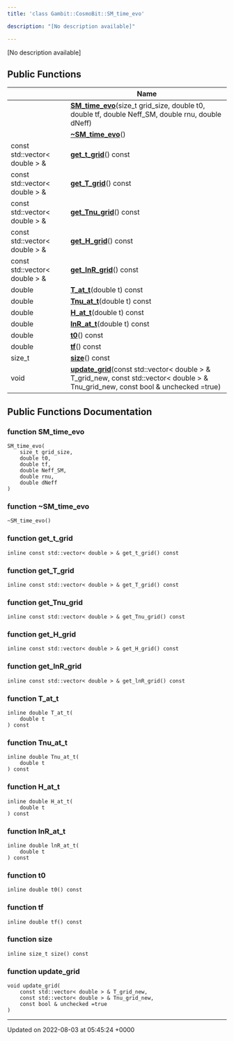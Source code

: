 ```yaml
---
title: 'class Gambit::CosmoBit::SM_time_evo'

description: "[No description available]"

---
```









[No description available]

## Public Functions

|                | Name           |
| -------------- | -------------- |
| | **[SM_time_evo](/documentation/code/main/classes/classgambit_1_1cosmobit_1_1sm__time__evo/#function-sm-time-evo)**(size_t grid_size, double t0, double tf, double Neff_SM, double rnu, double dNeff) |
| | **[~SM_time_evo](/documentation/code/main/classes/classgambit_1_1cosmobit_1_1sm__time__evo/#function-~sm-time-evo)**() |
| const std::vector< double > & | **[get_t_grid](/documentation/code/main/classes/classgambit_1_1cosmobit_1_1sm__time__evo/#function-get-t-grid)**() const |
| const std::vector< double > & | **[get_T_grid](/documentation/code/main/classes/classgambit_1_1cosmobit_1_1sm__time__evo/#function-get-t-grid)**() const |
| const std::vector< double > & | **[get_Tnu_grid](/documentation/code/main/classes/classgambit_1_1cosmobit_1_1sm__time__evo/#function-get-tnu-grid)**() const |
| const std::vector< double > & | **[get_H_grid](/documentation/code/main/classes/classgambit_1_1cosmobit_1_1sm__time__evo/#function-get-h-grid)**() const |
| const std::vector< double > & | **[get_lnR_grid](/documentation/code/main/classes/classgambit_1_1cosmobit_1_1sm__time__evo/#function-get-lnr-grid)**() const |
| double | **[T_at_t](/documentation/code/main/classes/classgambit_1_1cosmobit_1_1sm__time__evo/#function-t-at-t)**(double t) const |
| double | **[Tnu_at_t](/documentation/code/main/classes/classgambit_1_1cosmobit_1_1sm__time__evo/#function-tnu-at-t)**(double t) const |
| double | **[H_at_t](/documentation/code/main/classes/classgambit_1_1cosmobit_1_1sm__time__evo/#function-h-at-t)**(double t) const |
| double | **[lnR_at_t](/documentation/code/main/classes/classgambit_1_1cosmobit_1_1sm__time__evo/#function-lnr-at-t)**(double t) const |
| double | **[t0](/documentation/code/main/classes/classgambit_1_1cosmobit_1_1sm__time__evo/#function-t0)**() const |
| double | **[tf](/documentation/code/main/classes/classgambit_1_1cosmobit_1_1sm__time__evo/#function-tf)**() const |
| size_t | **[size](/documentation/code/main/classes/classgambit_1_1cosmobit_1_1sm__time__evo/#function-size)**() const |
| void | **[update_grid](/documentation/code/main/classes/classgambit_1_1cosmobit_1_1sm__time__evo/#function-update-grid)**(const std::vector< double > & T_grid_new, const std::vector< double > & Tnu_grid_new, const bool & unchecked =true) |

## Public Functions Documentation

### function SM_time_evo

```
SM_time_evo(
    size_t grid_size,
    double t0,
    double tf,
    double Neff_SM,
    double rnu,
    double dNeff
)
```


### function ~SM_time_evo

```
~SM_time_evo()
```


### function get_t_grid

```
inline const std::vector< double > & get_t_grid() const
```


### function get_T_grid

```
inline const std::vector< double > & get_T_grid() const
```


### function get_Tnu_grid

```
inline const std::vector< double > & get_Tnu_grid() const
```


### function get_H_grid

```
inline const std::vector< double > & get_H_grid() const
```


### function get_lnR_grid

```
inline const std::vector< double > & get_lnR_grid() const
```


### function T_at_t

```
inline double T_at_t(
    double t
) const
```


### function Tnu_at_t

```
inline double Tnu_at_t(
    double t
) const
```


### function H_at_t

```
inline double H_at_t(
    double t
) const
```


### function lnR_at_t

```
inline double lnR_at_t(
    double t
) const
```


### function t0

```
inline double t0() const
```


### function tf

```
inline double tf() const
```


### function size

```
inline size_t size() const
```


### function update_grid

```
void update_grid(
    const std::vector< double > & T_grid_new,
    const std::vector< double > & Tnu_grid_new,
    const bool & unchecked =true
)
```


-------------------------------

Updated on 2022-08-03 at 05:45:24 +0000